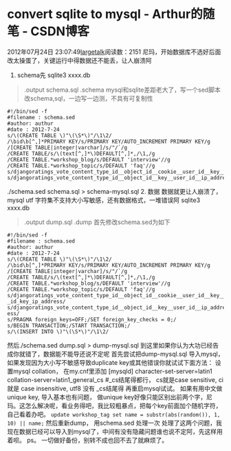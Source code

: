 # convert sqlite to mysql - Arthur的随笔 - CSDN博客
2012年07月24日 23:07:49[largetalk](https://me.csdn.net/largetalk)阅读数：2151
尼玛，开始数据库不选好后面改太操蛋了，关键运行中得数据还不能丢，让人崩溃阿
1. schema先
sqlite3 xxxx.db
>.output schema.sql
>.schema
mysql和sqlite差距老大了，写一个sed脚本改schema,sql，一边写一边测，不具有可复制性
```
#!/bin/sed -f 
#filename : schema.sed
#author: authur
#date : 2012-7-24
s/\(CREATE TABLE \)"\(\S*\)"/\1\2/
/\bid\b[^,]*PRIMARY KEY/s/PRIMARY KEY/AUTO_INCREMENT PRIMARY KEY/g
/[CREATE TABLE|integer|varchar]/s/"/`/g
/CREATE TABLE/s/\(text[^,]*\)DEFAULT[^,]*,/\1,/g
/CREATE TABLE.*workshop_blog/s/DEFAULT 'interview'//g
/CREATE TABLE.*workshop_topic/s/DEFAULT 'faq'//g
s/djangoratings_vote_content_type_id__object_id__cookie__user_id__key__ip_address/djratings_vote_ctype_id_object_id_cookie_user_id_key_ip_address/
s/djangoratings_vote_content_type_id__object_id__key__user_id__ip_address/djratings_vote_ctype_id_object_id_key_user_id_ip_address/
```
./schema.sed schema.sql > schema-mysql.sql
2. 数据
数据就更让人崩溃了，mysql utf 字符集不支持大小写敏感，还有数据格式，一堆错误阿
sqlite3 xxxx.db
>.output dump.sql
>.dump
首先修改schema.sed为如下
```
#!/bin/sed -f 
#filename : schema.sed
#author: authur
#date : 2012-7-24
s/\(CREATE TABLE \)"\(\S*\)"/\1\2/
/\bid\b[^,]*PRIMARY KEY/s/PRIMARY KEY/AUTO_INCREMENT PRIMARY KEY/g
/[CREATE TABLE|integer|varchar]/s/"/`/g
/CREATE TABLE/s/\(text[^,]*\)DEFAULT[^,]*,/\1,/g
/CREATE TABLE.*workshop_blog/s/DEFAULT 'interview'//g
/CREATE TABLE.*workshop_topic/s/DEFAULT 'faq'//g
s/djangoratings_vote_content_type_id__object_id__cookie__user_id__key__ip_address/djratings_vote_ctype_id_object_id_cookie_user
_id_key_ip_address/
s/djangoratings_vote_content_type_id__object_id__key__user_id__ip_address/djratings_vote_ctype_id_object_id_key_user_id_ip_addr
ess/
s/PRAGMA foreign_keys=OFF;/SET foreign_key_checks = 0;/
s/BEGIN TRANSACTION;/START TRANSACTION;/
s/\(INSERT INTO \)"\(\S*\)"/\1\2/
```
然后./schema.sed dump.sql > dump-mysql.sql
到这里如果你认为大功已经告成你就错了，数据能不能导还说不定呢
首先尝试把dump-mysql.sql 导入mysql，如果发现因为大小写不敏感导致duplicate key或其他错误你就试试下面方法：
设置mysql collation， 在my.cnf里添加
[mysqld]
character-set-server=latin1
collation-server=latin1_general_cs #_cs结尾得都行， cs就是case sensitive, ci 就是 case insensitive, utf8 没有 _cs结尾得
再重启mysql试试。
如果有用中文做unique key, 导入基本也有问题， 做unique key好像只能区别出前两个字，尼玛。这怎么解决呢，看业务得吧，我比较粗暴点，把每个key前面加个随机字符，自己看着办吧。
`update workshop_tag set name = substr(abs(random()), 1, 10) || name;`
然后重新dump， 用schema.sed 处理一次
处理了这两个问题，我现在数据已经可以导入到mysql了，中间有没有隐藏问题谁也说不定阿，先这样用着呗。
ps。 一切做好备份，别转不成也回不去了就麻烦了。
